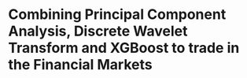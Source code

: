 # Combining Principal Component Analysis, Discrete Wavelet Transform and XGBoost to trade in the Financial Markets

